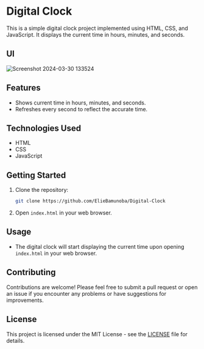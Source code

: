 # Digital Clock

This is a simple digital clock project implemented using HTML, CSS, and JavaScript. It displays the current time in hours, minutes, and seconds.

## UI
![Screenshot 2024-03-30 133524](https://github.com/ElieBamunoba/Digital-Clock/assets/78250384/24a2bbbe-ca1d-4841-8a49-f817f80e8616)

## Features

- Shows current time in hours, minutes, and seconds.
- Refreshes every second to reflect the accurate time.

## Technologies Used

- HTML
- CSS
- JavaScript

## Getting Started

1. Clone the repository:

   ```bash
   git clone https://github.com/ElieBamunoba/Digital-Clock

2. Open `index.html` in your web browser.

## Usage

- The digital clock will start displaying the current time upon opening `index.html` in your web browser.

## Contributing

Contributions are welcome! Please feel free to submit a pull request or open an issue if you encounter any problems or have suggestions for improvements.

## License

This project is licensed under the MIT License - see the [LICENSE](LICENSE) file for details.
